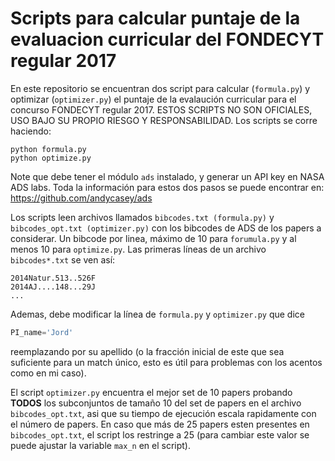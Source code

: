 # Scripts para calcular puntaje de la evaluacion curricular del FONDECYT regular 2017

En este repositorio se encuentran dos script para calcular (```formula.py```) y 
optimizar (```optimizer.py```) el puntaje de la 
evalaución curricular para el concurso FONDECYT regular 2017. ESTOS SCRIPTS NO SON OFICIALES,
USO BAJO SU PROPIO RIESGO Y RESPONSABILIDAD. Los scripts se corre haciendo:

````shell 
python formula.py
python optimize.py
````

Note que debe tener el módulo ```ads``` instalado, y generar un API key en NASA ADS labs. Toda la información
para estos dos pasos se puede encontrar en: https://github.com/andycasey/ads

Los scripts leen archivos llamados ```bibcodes.txt (formula.py)``` y ```bibcodes_opt.txt (optimizer.py)``` con los bibcodes de ADS de los 
papers a considerar. Un bibcode por linea, máximo de 10 para ```forumula.py``` y al menos 10 para ```optimize.py```. Las primeras líneas de un 
archivo ```bibcodes*.txt``` se ven así:

````text
2014Natur.513..526F
2014AJ....148...29J
...
````

Ademas, debe modificar la línea de ```formula.py``` y ```optimizer.py```
que dice

````python
PI_name='Jord' 
````

reemplazando por su apellido (o la fracción inicial de este que sea suficiente para un match único, esto 
es útil para problemas con los acentos como en mi caso).

El script ```optimizer.py``` encuentra el mejor set de 10 papers probando **TODOS** los subconjuntos de tamaño 10 del set de papers en el archivo ```bibcodes_opt.txt```, asi que su tiempo de ejecución escala rapidamente con el número de papers. En caso que más de 25 papers esten presentes en ```bibcodes_opt.txt```, el script los restringe a 25 (para cambiar este valor se puede ajustar la variable ```max_n``` en el script).

